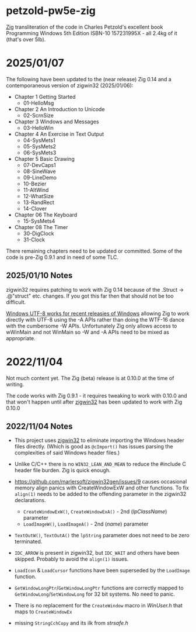 # petzold-pw5e-zig
[Zig](https://ziglang.org/) transliteration of the code in Charles Petzold's excellent book Programming Windows 5th Edition ISBN-10 157231995X - all 2.4kg of it (that's over 5lb).

# 2025/01/07
The following have been updated to the (near release) Zig 0.14 and a contemporaneous version of zigwin32 (2025/01/06):

- Chapter 1 Getting Started
  - 01-HelloMsg
- Chapter 2 An Introduction to Unicode
  - 02-ScrnSize
- Chapter 3 Windows and Messages
  - 03-HelloWin
- Chapter 4 An Exercise in Text Output
  - 04-SysMets1
  - 05-SysMets2
  - 06-SysMets3
- Chapter 5 Basic Drawing
  - 07-DevCaps1
  - 08-SineWave
  - 09-LineDemo
  - 10-Bezier
  - 11-AltWind
  - 12-WhatSize
  - 13-RandRect
  - 14-Clover
- Chapter 06 The Keyboard
  - 15-SysMets4
- Chapter 08 The Timer
  - 30-DigClock
  - 31-Clock

There remaining chapters need to be updated or committed. Some of the code is pre-Zig 0.9.1 and in
need of some TLC.

## 2025/01/10 Notes
zigwin32 requires patching to work with Zig 0.14 because of the .Struct -> .@"struct" etc. changes. If you got this far then that should not be too difficult.

[Windows UTF-8 works for recent releasies of Windows](https://learn.microsoft.com/en-us/windows/apps/design/globalizing/use-utf8-code-page) allowing Zig to work directly with UTF-8 using the -A APIs rather than doing the WTF-16 dance with the cumbersome -W APIs. Unfortunately Zig only allows access to wWinMain and not WinMain so -W and -A APIs need to be mixed as appropriate.


# 2022/11/04
Not much content yet. The Zig (beta) release is at 0.10.0 at the time of writing.

The code works with Zig 0.9.1 - it requires tweaking to work with 0.10.0 and that won't happen until after [zigwin32](https://github.com/marlersoft/zigwin32) has been updated to work with Zig 0.10.0

## 2022/11/04 Notes
- This project uses [zigwin32](https://github.com/marlersoft/zigwin32) to eliminate importing the Windows header files directly. (Which is good as `@cImport()` has issues parsing the complexities of said Windows header files.)

- Unlike C/C++ there is no `WIN32_LEAN_AND_MEAN` to reduce the #include C header file burden. Zig is quick enough.

- https://github.com/marlersoft/zigwin32gen/issues/9 causes occasional memory align panics with CreateWindowExW and other functions. To fix `align(1)` needs to be added to the offending parameter in the zigwin32 declarations.
  - `CreateWindowExW()`, `CreateWindowExA()` - 2nd (*lpClassName*) parameter
  - `LoadImageW()`, `LoadImageA()` - 2nd (*name*) parameter
- `TextOutW()`, `TextOutA()` the `lpString` parameter does not need to be zero terminated.
- `IDC_ARROW` is present in zigwin32, but `IDC_WAIT` and others have been skipped. Probably to avoid the `align(1)` issues.
- `LoadIcon` & `LoadCursor` functions have been superseded by the `LoadImage` function.
- `GetWindowLongPtr`/`GetWindowLongPtr` functions are correctly mapped to `GetWindowLong`/`SetWindowLong` for 32 bit systems. No need to panic.
- There is no replacement for the `CreateWindow` macro in *WinUser.h* that maps to `CreateWindowEx`
- missing `StringCchCopy` and its ilk from *strsafe.h*
